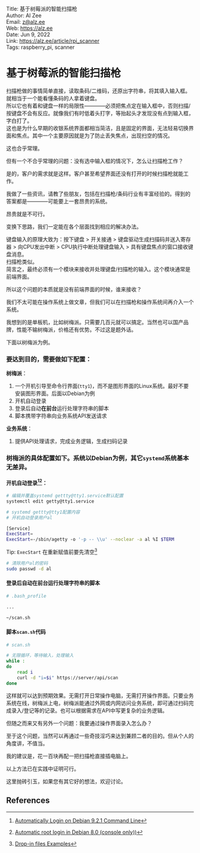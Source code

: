 Title:  基于树莓派的智能扫描枪  
Author: Al Zee  
Email:  z@alz.ee  
Web:    https://alz.ee  
Date:   Jun 9, 2022  
Link:   https://alz.ee/article/rpi_scanner  
Tags:   raspberry_pi, scanner

# 基于树莓派的智能扫描枪

扫描枪做的事情简单直接，读取条码/二维码，还原出字符串，将其填入输入框。就相当于一个能看懂条码的人拿着键盘。   
所以它也有着和键盘一样的局限性————必须把焦点定在输入框中，否则扫描/按键盘不会有反应。就像我们有时低着头打字，等抬起头才发现没有点到输入框，字白打了。  
这也是为什么早期的收银系统界面都相当简洁，且是固定的界面，无法轻易切换界面和焦点。其中一个主要原因就是为了防止丢失焦点，出现扫空的情况。  

这也合乎常理。

但有一个不合乎常理的问题：没有选中输入框的情况下，怎么让扫描枪工作？  

是的，客户的需求就是这样。客户甚至希望界面还没有打开的时候扫描枪就能工作。 

我做了一些资讯，请教了些朋友，包括在扫描枪/条码行业有丰富经验的。得到的答案都是————可能要上一套昂贵的系统。

昂贵就是不可行。

变换下思路，我们一定能在各个层面找到相应的解决办法。  

键盘输入的原理大致为：按下键盘 > 开关接通 > 键盘驱动生成扫描码并送入寄存器 > 向CPU发出中断 > CPU执行中断处理键盘输入 > 具有键盘焦点的窗口接收键盘消息。   
扫描枪类似。   
简言之，最终必须有一个模块来接收并处理键盘/扫描枪的输入。这个模块通常是前端界面。

所以这个问题的本质就是没有前端界面的时候，谁来接收？ 

我们不太可能在操作系统上做文章，但我们可以在扫描枪和操作系统间再介入一个系统。  

我想到的是单板机，比如树梅派。只需要几百元就可以搞定。当然也可以国产品牌，性能不输树梅派，价格还有优势。不过这是题外话。  

下面以树梅派为例。

### 要达到目的，需要做如下配置：

**树梅派**：
1. 一个开机引导至命令行界面(`tty1`)，而不是图形界面的Linux系统。最好不要安装图形界面。后面以Debian为例
1. 开机自动登录
1. 登录后自动**在前台**运行处理字符串的脚本
1. 脚本携带字符串向业务系统API发送请求

**业务系统**：
1. 提供API处理请求，完成业务逻辑，生成扫码记录

### 树梅派的具体配置如下。系统以Debian为例，其它`systemd`系统基本无差异。

#### 开机自动登录[^autologin][^autologin-2]：
```bash
# 编辑并覆盖systemd gettty@tty1.service默认配置
systemctl edit getty@tty1.service
```

```bash
# systemd gettty@tty1配置内容
# 开机自动登录用户al

[Service]
ExecStart=
ExecStart=-/sbin/agetty -o '-p -- \\u' --noclear -a al %I $TERM
```
Tip: `ExecStart` 在重新赋值前要先清空[^drop-in-examples]

```bash
# 清除用户al的密码
sudo passwd -d al
```

#### 登录后自动**在前台**运行处理字符串的脚本

```bash
# .bash_profile

...

~/scan.sh
```

#### 脚本`scan.sh`代码

```bash
# scan.sh

# 无限循环，等待输入，处理输入
while :
do
    read i
    curl -d "i=$i" https://server/api/scan
done
```

这样就可以达到预期效果。无需打开日常操作电脑，无需打开操作界面。只要业务系统在线，树梅派上电，树梅派能通过外网或内网访问业务系统，即可通过扫码完成录入/登记等的记录。也可以根据需求在API中写更复杂的业务逻辑。  

但随之而来又有另外一个问题：我要通过操作界面录入怎么办？   

至于这个问题，当然可以再通过一些奇技淫巧来达到兼顾二者的目的。但从个人的角度讲，不值当。  

我的建议是，花一百块再配一把扫描枪直接插电脑上。  

以上方法已在实践中证明可行。   

这里抛砖引玉，如果您有其它好的想法，欢迎讨论。

## References

[^drop-in-examples]: [Drop-in files Examples](https://wiki.archlinux.org/title/systemd#Examples)
[^autologin]: [Automatically Login on Debian 9.2.1 Command Line](https://unix.stackexchange.com/a/401798/274163)
[^autologin-2]: [Automatic root login in Debian 8.0 (console only))](https://superuser.com/a/1423805)
